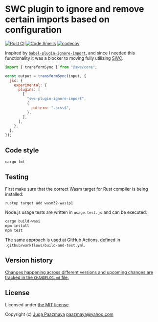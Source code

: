 # SWC plugin to ignore and remove certain imports based on configuration

[![Rust CI](https://github.com/paazmaya/swc-plugin-ignore-import/actions/workflows/build-and-test.yml/badge.svg)](https://github.com/paazmaya/swc-plugin-ignore-import/actions/workflows/build-and-test.yml)
[![Code Smells](https://sonarcloud.io/api/project_badges/measure?project=paazmaya_swc-plugin-ignore-import&metric=code_smells)](https://sonarcloud.io/summary/new_code?id=paazmaya_swc-plugin-ignore-import)
[![codecov](https://codecov.io/gh/paazmaya/swc-plugin-ignore-import/graph/badge.svg?token=T0lMtm9GSf)](https://codecov.io/gh/paazmaya/swc-plugin-ignore-import)

Inspired by [`babel-plugin-ignore-import`](https://www.npmjs.com/package/babel-plugin-ignore-import), and since I needed this functionality it was a blocker to moving fully utilizing [SWC](https://swc.rs/).

```js
import { transformSync } from "@swc/core";

const output = transformSync(input, {
  jsc: {
    experimental: {
      plugins: [
        [
          "swc-plugin-ignore-import",
          {
            pattern: ".scss$",
          },
        ],
      ],
    },
  },
});
```

## Code style

```sh
cargo fmt
```

## Testing

First make sure that the correct Wasm target for Rust compiler is being installed:

```sh
rustup target add wasm32-wasip1
```

Node.js usage tests are written in `usage.test.js` and can be executed:

```sh
cargo build-wasi
npm install
npm test
```

The same approach is used at GitHub Actions, defined in `.github/workflows/build-and-test.yml`.

## Version history

[Changes happening across different versions and upcoming changes are tracked in the `CHANGELOG.md` file.](CHANGELOG.md)

## License

Licensed under [the MIT license](LICENSE).

Copyright (c) [Juga Paazmaya](https://paazmaya.fi) <paazmaya@yahoo.com>

